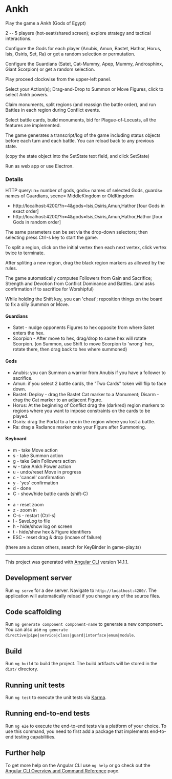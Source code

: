 # Ankh

Play the game a Ankh (Gods of Egypt) 

2 -- 5 players (hot-seat/shared screen); explore strategy and tactical interactions.

Configure the Gods for each player (Anubis, Amun, Bastet, Hathor, Horus, Isis, Osiris, Set, Ra) or get a random selection or permutation.

Configure the Guardians (Satet, Cat-Mummy, Apep, Mummy, Androsphinx, Giant Scorpion) or get a random selection.

Play proceed clockwise from the upper-left panel.

Select your Action(s); Drag-and-Drop to Summon or Move Figures, click to select Ankh powers.

Claim monuments, split regions (and reassign the battle order), and run Battles in each region during Conflict events.

Select battle cards, build monuments, bid for Plague-of-Locusts, all the features are implemented.

The game generates a transcript/log of the game including status objects before each turn and each battle. You can reload back to any previous state.

(copy the state object into the SetState text field, and click SetState)


Run as web app or use Electron.

### Details

HTTP query: n= number of gods, gods= names of selected Gods, guards= names of Guardians, scene= MiddleKingdom or OldKingdom

* http://localhost:4200/?n=4&gods=Isis,Osiris,Amun,Hathor [four Gods in exact order]
* http://localhost:4200/?n=4&gods=Isis,Osiris,Amun,Hathor,Hathor [four Gods in random order]

The same parameters can be set via the drop-down selectors; then selecting press Ctrl-s key to start the game.

To split a region, click on the initial vertex then each next vertex, click vertex twice to terminate.

After spliting a new region, drag the black region markers as allowed by the rules.

The game automatically computes Followers from Gain and Sacrifice; Strength and Devotion from Conflict Dominance and Battles. (and asks confirmation if to sacrifice for Worshipful)

While holding the Shift key, you can 'cheat'; reposition things on the board to fix a silly Summon or Move.

#### Guardians
* Satet - nudge opponents Figures to hex opposite from where Satet enters the hex.
* Scorpion - After move to hex, drag/drop to same hex will rotate Scorpion. (on Summon, use Shift to move Scorpion to 'wrong' hex, rotate there, then drag back to hex where summoned)
#### Gods
* Anubis: you can Summon a warrior from Anubis if you have a follower to sacrifice.
* Amun: if you select 2 battle cards, the "Two Cards" token will flip to face down.
* Bastet: Deploy - drag the Bastet Cat marker to a Monument; Disarm - drag the Cat marker to an adjacent Figure.
* Horus: At the beginning of Conflict drag the (darkred) region markers to regions where you want to impose constraints on the cards to be played.
* Osiris: drag the Portal to a hex in the region where you lost a battle.
* Ra: drag a Radiance marker onto your Figure after Summoning.

#### Keyboard
* m - take Move action
* s - take Summon action
* g - take Gain Followers action
* w - take Ankh Power action
* u - undo/reset Move in progress
* c - 'cancel' confirmation
* y - 'yes' confirmation
* d - done
* C - show/hide battle cards (shift-C)
* 
* a - reset zoom
* z - zoom in
* C-s - restart (Ctrl-s)
* l - SaveLog to file
* h - hide/show log on screen
* t - hide/show hex & Figure identifiers
* ESC - reset drag & drop (incase of failure)
  
(there are a dozen others, search for KeyBinder in game-play.ts)

------

This project was generated with [Angular CLI](https://github.com/angular/angular-cli) version 14.1.1.

## Development server

Run `ng serve` for a dev server. Navigate to `http://localhost:4200/`. The application will automatically reload if you change any of the source files.

## Code scaffolding

Run `ng generate component component-name` to generate a new component. You can also use `ng generate directive|pipe|service|class|guard|interface|enum|module`.

## Build

Run `ng build` to build the project. The build artifacts will be stored in the `dist/` directory.

## Running unit tests

Run `ng test` to execute the unit tests via [Karma](https://karma-runner.github.io).

## Running end-to-end tests

Run `ng e2e` to execute the end-to-end tests via a platform of your choice. To use this command, you need to first add a package that implements end-to-end testing capabilities.

## Further help

To get more help on the Angular CLI use `ng help` or go check out the [Angular CLI Overview and Command Reference](https://angular.io/cli) page.
